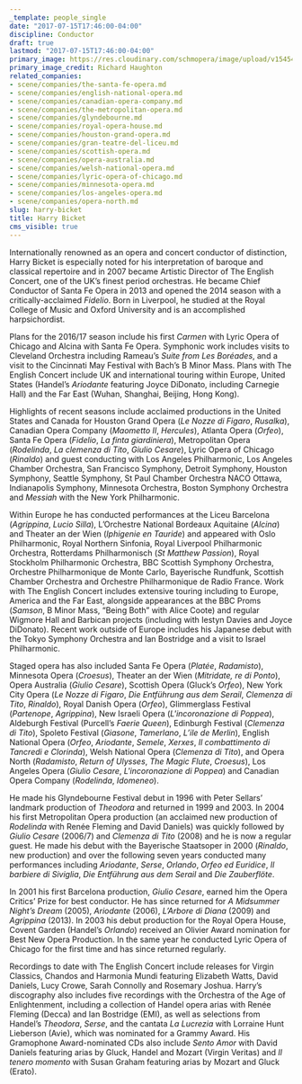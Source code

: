 ```yaml
---
_template: people_single
date: "2017-07-15T17:46:00-04:00"
discipline: Conductor
draft: true
lastmod: "2017-07-15T17:46:00-04:00"
primary_image: https://res.cloudinary.com/schmopera/image/upload/v1545409169/media/webhook-uploads/1500154961771/2017-07-16---Bicket-Richard-Haughton.jpg.jpg
primary_image_credit: Richard Haughton
related_companies:
- scene/companies/the-santa-fe-opera.md
- scene/companies/english-national-opera.md
- scene/companies/canadian-opera-company.md
- scene/companies/the-metropolitan-opera.md
- scene/companies/glyndebourne.md
- scene/companies/royal-opera-house.md
- scene/companies/houston-grand-opera.md
- scene/companies/gran-teatre-del-liceu.md
- scene/companies/scottish-opera.md
- scene/companies/opera-australia.md
- scene/companies/welsh-national-opera.md
- scene/companies/lyric-opera-of-chicago.md
- scene/companies/minnesota-opera.md
- scene/companies/los-angeles-opera.md
- scene/companies/opera-north.md
slug: harry-bicket
title: Harry Bicket
cms_visible: true
---
```


Internationally renowned as an opera and concert conductor of distinction, Harry Bicket is especially noted for his interpretation of baroque and classical repertoire and in 2007 became Artistic Director of The English Concert, one of the UK’s finest period orchestras. He became Chief Conductor of Santa Fe Opera in 2013 and opened the 2014 season with a critically-acclaimed *Fidelio*. Born in Liverpool, he studied at the Royal College of Music and Oxford University and is an accomplished harpsichordist.

Plans for the 2016/17 season include his first *Carmen* with Lyric Opera of Chicago and Alcina with Santa Fe Opera. Symphonic work includes visits to Cleveland Orchestra including Rameau’s *Suite from Les Boréades*, and a visit to the Cincinnati May Festival with Bach’s B Minor Mass. Plans with The English Concert include UK and international touring within Europe, United States (Handel’s *Ariodante* featuring Joyce DiDonato, including Carnegie Hall) and the Far East (Wuhan, Shanghai, Beijing, Hong Kong).

Highlights of recent seasons include acclaimed productions in the United States and Canada for Houston Grand Opera (*Le Nozze di Figaro*, *Rusalka*), Canadian Opera Company (*Maometto II*, *Hercules*), Atlanta Opera (*Orfeo*), Santa Fe Opera (*Fidelio*, *La finta giardiniera*), Metropolitan Opera (*Rodelinda*, *La clemenza di Tito*, *Giulio Cesare*), Lyric Opera of Chicago (*Rinaldo*) and guest conducting with Los Angeles Philharmonic, Los Angeles Chamber Orchestra, San Francisco Symphony, Detroit Symphony, Houston Symphony, Seattle Symphony, St Paul Chamber Orchestra NACO Ottawa, Indianapolis Symphony, Minnesota Orchestra, Boston Symphony Orchestra and *Messiah* with the New York Philharmonic. 

Within Europe he has conducted performances at the Liceu Barcelona (*Agrippina*, *Lucio Silla*), L’Orchestre National Bordeaux Aquitaine (*Alcina*) and Theater an der Wien (*Iphigenie en Tauride*) and appeared with Oslo Philharmonic, Royal Northern Sinfonia, Royal Liverpool Philharmonic Orchestra, Rotterdams Philharmonisch (*St Matthew Passion*), Royal Stockholm Philharmonic Orchestra, BBC Scottish Symphony Orchestra, Orchestre Philharmonique de Monte Carlo, Bayerische Rundfunk, Scottish Chamber Orchestra and Orchestre Philharmonique de Radio France. Work with The English Concert includes extensive touring including to Europe, America and the Far East, alongside appearances at the BBC Proms (*Samson*, B Minor Mass, “Being Both” with Alice Coote) and regular Wigmore Hall and Barbican projects (including with Iestyn Davies and Joyce DiDonato). Recent work outside of Europe includes his Japanese debut with the Tokyo Symphony Orchestra and Ian Bostridge and a visit to Israel Philharmonic.

Staged opera has also included Santa Fe Opera (*Platée*, *Radamisto*), Minnesota Opera (*Croesus*), Theater an der Wien (*Mitridate, re di Ponto*), Opera Australia (*Giulio Cesare*), Scottish Opera (Gluck’s *Orfeo*), New York City Opera (*Le Nozze di Figaro*, *Die Entführung aus dem Serail*, *Clemenza di Tito*, *Rinaldo*), Royal Danish Opera (*Orfeo*), Glimmerglass Festival (*Partenope*, *Agrippina*), New Israeli Opera (*L'incoronazione di Poppea*), Aldeburgh Festival (Purcell’s *Faerie Queen*), Edinburgh Festival (*Clemenza di Tito*), Spoleto Festival (*Giasone*, *Tamerlano*, *L’ile de Merlin*), English National Opera (*Orfeo*, *Ariodante*, *Semele*, *Xerxes*, *Il combattimento di Tancredi e Clorinda*), Welsh National Opera (*Clemenza di Tito*), and Opera North (*Radamisto*, *Return of Ulysses*, *The Magic Flute*, *Croesus*), Los Angeles Opera (*Giulio Cesare*, *L'incoronazione di Poppea*) and Canadian Opera Company (*Rodelinda*, *Idomeneo*).

He made his Glyndebourne Festival debut in 1996 with Peter Sellars’ landmark production of *Theodora* and returned in 1999 and 2003. In 2004 his first Metropolitan Opera production (an acclaimed new production of *Rodelinda* with Renée Fleming and David Daniels) was quickly followed by *Giulio Cesare* (2006/7) and *Clemenza di Tito* (2008) and he is now a regular guest. He made his debut with the Bayerische Staatsoper in 2000 (*Rinaldo*, new production) and over the following seven years conducted many performances including *Ariodante*, *Serse*, *Orlando*, *Orfeo ed Euridice*, *Il barbiere di Siviglia*, *Die Entführung aus dem Serail* and *Die Zauberflöte*.

In 2001 his first Barcelona production, *Giulio Cesare*, earned him the Opera Critics’ Prize for best conductor. He has since returned for *A Midsummer Night’s Dream* (2005), *Ariodante* (2006), *L’Arbore di Diana* (2009) and *Agrippina* (2013). In 2003 his debut production for the Royal Opera House, Covent Garden (Handel’s *Orlando*) received an Olivier Award nomination for Best New Opera Production. In the same year he conducted Lyric Opera of Chicago for the first time and has since returned regularly.

Recordings to date with The English Concert include releases for Virgin Classics, Chandos and Harmonia Mundi featuring Elizabeth Watts, David Daniels, Lucy Crowe, Sarah Connolly and Rosemary Joshua. Harry’s discography also includes five recordings with the Orchestra of the Age of Enlightenment, including a collection of Handel opera arias with Renée Fleming (Decca) and Ian Bostridge (EMI), as well as selections from Handel’s *Theodora*, *Serse*, and the cantata *La Lucrezia* with Lorraine Hunt Lieberson (Avie), which was nominated for a Grammy Award. His Gramophone Award-nominated CDs also include *Sento Amor* with David Daniels featuring arias by Gluck, Handel and Mozart (Virgin Veritas) and *Il tenero momento* with Susan Graham featuring arias by Mozart and Gluck (Erato). 
